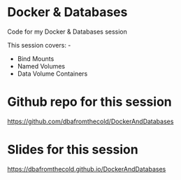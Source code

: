 # Docker & Databases

Code for my Docker & Databases session

This session covers: -
- Bind Mounts
- Named Volumes
- Data Volume Containers


# Github repo for this session
https://github.com/dbafromthecold/DockerAndDatabases


# Slides for this session
https://dbafromthecold.github.io/DockerAndDatabases